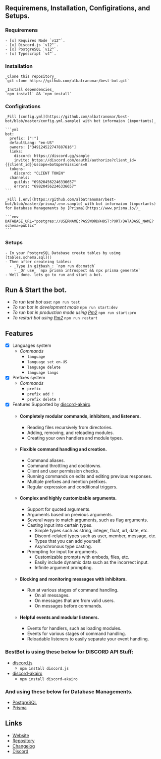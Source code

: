 ## Requiremens, Installation, Configirations, and Setups.
  ### Requiremens
    - [x] Requires Node `v12^`.
    - [x] Discord.js `v12^`.
    - [x] PostgreSQL `v12^`.
    - [x] Typescript `v4^`.

  ### Installation
    _Clone this repository_  
    `git clone https://github.com/albatranomar/best-bot.git`

    _Install dependencies_  
    `npm install` && `npm install`

  ### Configirations
    _Fill [config.yml](https://github.com/albatranomar/best-bot/blob/master/config.yml.sample) with bot informaion (importants)_

    ```yml
    bot:
      prefix: ["!"]
      defaultLang: "en-US"
      owners: ["349124522747887616"]
      links:
        discord: https://discord.gg/sample
        invite: https://discord.com/oauth2/authorize?client_id={{client_id}}&scope=bot&permissions=8
      tokens:
        discord: "CLIENT TOKEN"
      channels:
        guilds: "698204562246336657"
        errors: "698204562246336657"
    ```

    _Fill [.env](https://github.com/albatranomar/best-bot/blob/master/prisma/.env.sample) with bot informaion (importants) for Database Managements by [Prisma](https://www.prisma.io/)_

    ```env
    DATABASE_URL="postgres://USERNAME:PASSWORD@HOST:PORT/DATABASE_NAME?schema=public"
    ```

  ### Setups
    - In your PostgreSQL Database create tables by using [tables.schema.sql]()
    - Then after createing tables:
      - _Type in gitbash_: `npm run db:match`
        - _Or use_ `npx prisma introspect && npx prisma generate`
    - Well done. lets go to run and start a bot.

## Run & Start the bot.
  - _To run test bot use:_ `npm run test`
  - _To run bot in development mode_ `npm run start:dev`
  - _To run bot in production mode using [Pm2](https://github.com/Unitech/pm2)_ `npm run start:pro`
  - _To restart bot using [Pm2](https://github.com/Unitech/pm2)_ `npm run restart`

## Features
- [x] Languages system
  - _Commands_
    - `language`
    - `language set en-US`
    - `language delete`
    - `language langs`
- [x] Prefixes system
  - _Commands_
    - `prefix`
    - `prefix add !`
    - `prefix delete !`
- [x] Features Supported by [discord-akairo](https://github.com/discord-akairo/discord-akairo).
  - #### Completely modular commands, inhibitors, and listeners.
    - Reading files recursively from directories.
    - Adding, removing, and reloading modules.
    - Creating your own handlers and module types.

  - #### Flexible command handling and creation.
    - Command aliases.
    - Command throttling and cooldowns.
    - Client and user permission checks.
    - Running commands on edits and editing previous responses.
    - Multiple prefixes and mention prefixes.
    - Regular expression and conditional triggers.

  - #### Complex and highly customizable arguments.
    - Support for quoted arguments.
    - Arguments based on previous arguments.
    - Several ways to match arguments, such as flag arguments.
    - Casting input into certain types.
      - Simple types such as string, integer, float, url, date, etc.
      - Discord-related types such as user, member, message, etc.
      - Types that you can add yourself.
      - Asynchronous type casting.
    - Prompting for input for arguments.
      - Customizable prompts with embeds, files, etc.
      - Easily include dynamic data such as the incorrect input.
      - Infinite argument prompting.

  - #### Blocking and monitoring messages with inhibitors.
    - Run at various stages of command handling.
      - On all messages.
      - On messages that are from valid users.
      - On messages before commands.

  - #### Helpful events and modular listeners.
    - Events for handlers, such as loading modules.
    - Events for various stages of command handling.
    - Reloadable listeners to easily separate your event handling.

### BestBot is using these below for DISCORD API Stuff:

- [discord.js](https://github.com/discordjs/discord.js)
  - `npm install discord.js`
- [discord-akairo](https://github.com/discord-akairo/discord-akairo)
  - `npm install discord-akairo`

### And using these below for Database Managements.

- [PostgreSQL](https://www.postgresql.org/)
- [Prisma](https://www.prisma.io/)

## Links

- [Website](https://github.com/albatranomar/best-bot)
- [Repository](https://github.com/albatranomar/best-bot)
- [Changelog](https://github.com/albatranomar/best-bot/releases)
- [Discord](https://discord.gg/OMARTHEBEST)
